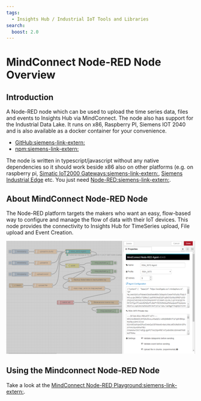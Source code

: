 ```yaml
---
tags: 
  - Insights Hub / Industrial IoT Tools and Libraries
search:
  boost: 2.0
---
```


# MindConnect Node-RED Node Overview

## Introduction

A Node-RED node which can be used to upload the time series data, files and events to Insights Hub via MindConnect. The node also has support for the Industrial Data Lake. It runs on x86, Raspberry PI, Siemens IOT 2040 and is also available as a docker container for your convenience.

* [GitHub:siemens-link-extern:](https://github.com/mindsphere/node-red-contrib-mindconnect)
* [npm:siemens-link-extern:](https://www.npmjs.com/package/@mindconnect/node-red-contrib-mindconnect)

The node is written in typescript/javascript without any native dependencies so it should work beside x86 also on other platforms (e.g. on raspberry pi,
[Simatic IoT2000 Gateways:siemens-link-extern:](https://w3.siemens.com/mcms/pc-based-automation/en/industrial-iot/Pages/Default.aspx?tabcardname=simatic%20iot2000%20io-shield), [Siemens Industrial Edge](../../industrial-edge/index.md) etc. You just need [Node-RED:siemens-link-extern:](https://nodered.org).

## About MindConnect Node-RED Node

The Node-RED platform targets the makers who want an easy, flow-based way to configure and manage the flow of data with their IoT devices. This node provides the connectivity to Insights Hub for TimeSeries upload, File upload and Event Creation.

![MindConnect Node-RED Node](./images/mindconnectagent-flow.png)

## Using the Mindconnect Node-RED Node

Take a look at the [MindConnect Node-RED Playground:siemens-link-extern:](https://playground.mindconnect.rocks).
